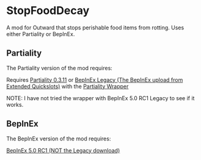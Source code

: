 # StopFoodDecay
A mod for Outward that stops perishable food items from rotting.  Uses either Partiality or BepInEx.

## Partiality
The Partiality version of the mod requires:

Requires [Partiality 0.3.11](https://github.com/PartialityModding/PartialityLauncher/releases/tag/0.3.11 "Release Partiality 0.3.11") or [BepInEx Legacy (The BepInEx upload from Extended Quickslots)](https://www.nexusmods.com/outward/mods/41?tab=files "Extended Quickslots upload of BepInEx") with the [Partiality Wrapper](https://www.nexusmods.com/outward/mods/51 "Partiality Mod Wrapper for BepInEx")

NOTE: I have not tried the wrapper with BepInEx 5.0 RC1 Legacy to see if it works.

## BepInEx
The BepInEx version of the mod requires:

[BepInEx 5.0 RC1 (NOT the Legacy download)](https://github.com/BepInEx/BepInEx/releases/tag/v5.0-RC1 "Release BepInEx 5.0 RC1")